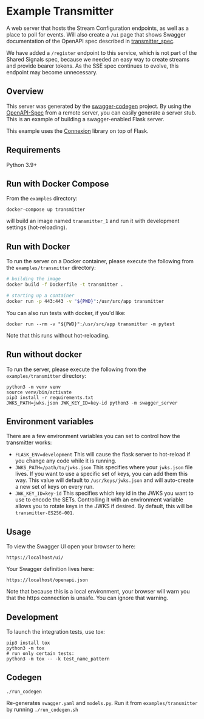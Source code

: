 # Example Transmitter
A web server that hosts the Stream Configuration endpoints, as well as a place
to poll for events. Will also create a `/ui` page that shows Swagger documentation
of the OpenAPI spec described in [transmitter_spec](../transmitter_spec/openapi.yaml).

We have added a `/register` endpoint to this service, which is not part of the
Shared Signals spec, because we needed an easy way to create streams and provide
bearer tokens. As the SSE spec continues to evolve, this endpoint may become
unnecessary.
## Overview
This server was generated by the [swagger-codegen](https://github.com/swagger-api/swagger-codegen) project. By using the
[OpenAPI-Spec](https://github.com/swagger-api/swagger-core/wiki) from a remote server, you can easily generate a server stub.  This
is an example of building a swagger-enabled Flask server.

This example uses the [Connexion](https://github.com/zalando/connexion) library on top of Flask.

## Requirements
Python 3.9+

## Run with Docker Compose

From the `examples` directory:
```
docker-compose up transmitter
```
will build an image named `transmitter_1` and run it with development settings (hot-reloading).

## Run with Docker

To run the server on a Docker container, please execute the following from the `examples/transmitter` directory:

```bash
# building the image
docker build -f Dockerfile -t transmitter .

# starting up a container
docker run -p 443:443 -v "${PWD}":/usr/src/app transmitter
```

You can also run tests with docker, if you'd like:
```
docker run --rm -v "${PWD}":/usr/src/app transmitter -m pytest
```

Note that this runs without hot-reloading.

## Run without docker
To run the server, please execute the following from the `examples/transmitter` directory:

```
python3 -m venv venv
source venv/bin/activate
pip3 install -r requirements.txt
JWKS_PATH=jwks.json JWK_KEY_ID=key-id python3 -m swagger_server
```

## Environment variables
There are a few environment variables you can set to control how the transmitter
works:

- `FLASK_ENV=development` This will cause the flask server to hot-reload if you change
any code while it is running.
- `JWKS_PATH=/path/to/jwks.json` This specifies where your `jwks.json` file lives.
If you want to use a specific set of keys, you can add them this way. This value
will default to `/usr/keys/jwks.json` and will auto-create a new set of keys on
every run.
- `JWK_KEY_ID=key-id` This specifies which key id in the JWKS you want to use to
encode the SETs. Controlling it with an environment variable allows you to rotate keys
in the JWKS if desired. By default, this will be `transmitter-ES256-001`.

## Usage
To view the Swagger UI open your browser to here:

```
https://localhost/ui/
```

Your Swagger definition lives here:

```
https://localhost/openapi.json
```

Note that because this is a local environment, your browser will warn you that
the https connection is unsafe. You can ignore that warning.

## Development
To launch the integration tests, use tox:
```
pip3 install tox
python3 -m tox
# run only certain tests:
python3 -m tox -- -k test_name_pattern
```



## Codegen

```
./run_codegen
```
Re-generates `swagger.yaml` and `models.py`. Run it from `examples/transmitter`
by running `./run_codegen.sh`
